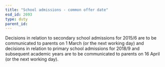 ```yaml
---
title: "School admissions - common offer date"
esd_id: 2693
type: duty
parent_id:  
---
```


Decisions in relation to secondary school admissions for 2015/6 are to be communicated to parents on 1 March (or the next working day) and decisions in relation to primary school admissions for 2018/9 and subsequent academic years are to be communicated to parents on 16 April (or the next working day).

